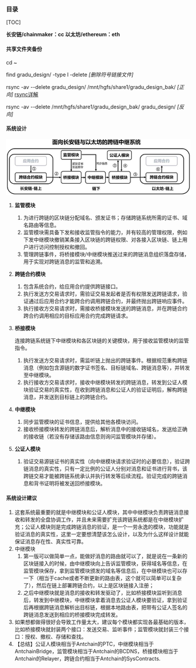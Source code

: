 ### 目录

[TOC]

**长安链/chainmaker：cc 				以太坊/ethereum：eth**



#### 共享文件夹备份 

cd ~

find gradu_design/ -type l -delete *[删除符号链接文件]*

rsync -av --delete gradu_design/ /mnt/hgfs/share1/gradu_design_bak/ *[正向]* [rsync详解](https://www.ruanyifeng.com/blog/2020/08/rsync.html)

rsync -av --delete /mnt/hgfs/share1/gradu_design_bak/ gradu_design/ *[反向]*



#### 系统设计

![img](README.assets/clip_image001.jpg)

1. **监管模块**

   1. 为进行跨链的区块链分配域名、颁发证书；存储跨链系统所需的证书、域名路由等信息。
   2. 监管模块需具备下发和接收监管指令的能力，并有较高的管理权限，例如下发中继模块撤销某条接入区块链的跨链权限、对各接入区块链、链上用户进行访问控制授权和撤回。
   3. 管理跨链事件，将桥接模块/中继模块推送过来的跨链消息组织落盘存储，用于实现对跨链消息的监管和追溯。

2. **跨链合约模块**

   1. 包含系统合约，给应用合约提供跨链接口。
   2. 执行发送方交易请求时，需验证交易发起者是否有权限发送跨链请求，验证通过后应用合约才能跨合约调用跨链合约，并最终抛出跨链响应事件。
   3. 执行接收方交易请求时，需接收桥接模块发送的跨链消息，并在跨链合约跨合约调用相应的目标应用合约完成跨链请求。

3. **桥接模块**

   连接跨链系统链下中继模块和各区块链的关键模块，用于接收监管模块的监管指令。

   1. 执行发送方交易请求时，需监听链上抛出的跨链事件。根据规范重构跨链消息（例如包含源链的数字证书签名、目标链域名、跨链消息等），并转发至中继模块。
   2. 执行接收方交易请求时，接收中继模块转发的跨链消息，转发到公证人模块验证交易的真实性，在收到跨链消息和公证人的验证证明后，解构跨链消息，并发送到目标链上的跨链合约。

4. **中继模块**

   1. 同步监管模块的证书信息，提供给其他各模块访问。
   2. 接收桥接模块转发的跨链消息后，解析消息中的接收链域名，发送给正确的接收链（若没有存储该路由信息则询问监管模块并存储）。

5. **公证人模块**

   1. 验证交易源链证书的真实性（向中继模块请求验证时的必要信息），验证跨链消息的真实性，只有一定比例的公证人分别对消息和证书进行背书，该跨链交易才能被跨链系统承认并执行转发等后续流程。验证完成的跨链消息和背书证明将被发送回桥接模块。

   

#### 系统设计建议

1. 这套系统最重要的就是中继模块和公证人模块，其中中继模块负责跨链消息接收和转发的全盘协调工作，并且未来需要扩充该跨链系统都是在中继模块扩充；公证人模块则是完成跨链消息的验证，是一个一劳永逸的模块，功能就是验证消息的真实性，这里一定要想清楚该怎么设计，以及为什么这样设计就能保证消息存在性、真实性可靠。
2. 中继模块
   1. 第一版可以做简单一点，能做好消息的路由就可以了，就是说在一条新的区块链接入的时候，由中继模块向上告诉监管模块，获得域名等信息，在监管模块保存，拿到监管模块颁发的域名等信息后，在中继模块也可以存一下（相当于cache或者不断更新的路由表，这个就可以简单可以复杂了），然后在链上部署跨链合约，以上是区块链接入注册；
   2. 之后中继模块就是消息的接收和转发驱动了，比如桥接模块监听到消息后，转发到中继模块，中继模块拿着消息去公证人模块要验证，拿到验证后再根据跨链消息解析出目标链，根据本地路由表，把带有公证人签名的跨链消息发送到相应的桥接模块完成转发。
3. 如果想都做得很好会导致工作量太大，建议每个模块都实现各最基础的版本，比如桥接模块就封装两个接口：发送交易、监听事件；监管模块就封装三个接口：授权、撤权、存储和查找。
4. 【总结】公证人模块相当于Antchain的PTC，中继模块相当于AntchainBridge，监管模块相当于Antchain的BCDNS，桥接模块相当于Antchain的Relayer，跨链合约相当于Antchain的SysContracts.
